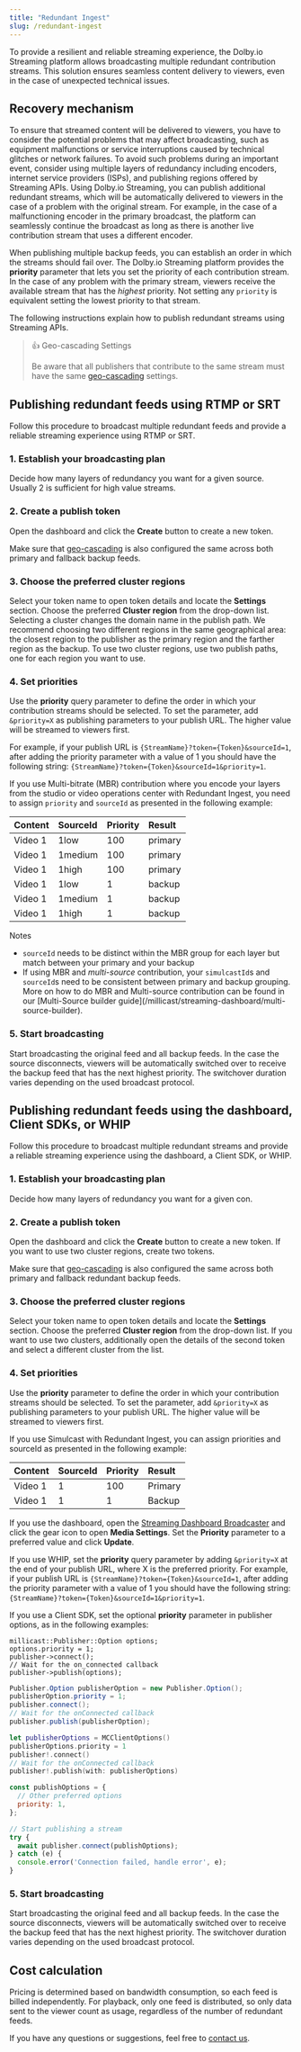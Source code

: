 ```yaml
---
title: "Redundant Ingest"
slug: /redundant-ingest
---
```

To provide a resilient and reliable streaming experience, the Dolby.io Streaming platform allows broadcasting multiple redundant contribution streams. This solution ensures seamless content delivery to viewers, even in the case of unexpected technical issues.

## Recovery mechanism

To ensure that streamed content will be delivered to viewers, you have to consider the potential problems that may affect broadcasting, such as equipment malfunctions or service interruptions caused by technical glitches or network failures. To avoid such problems during an important event, consider using multiple layers of redundancy including encoders, internet service providers (ISPs), and publishing regions offered by Streaming APIs. Using Dolby.io Streaming, you can publish additional redundant streams, which will be automatically delivered to viewers in the case of a problem with the original stream. For example, in the case of a malfunctioning encoder in the primary broadcast, the platform can seamlessly continue the broadcast as long as there is another live contribution stream that uses a different encoder. 

When publishing multiple backup feeds, you can establish an order in which the streams should fail over. The Dolby.io Streaming platform provides the **priority** parameter that lets you set the priority of each contribution stream. In the case of any problem with the primary stream, viewers receive the available stream that has the _highest_ priority. Not setting any `priority` is equivalent setting the lowest priority to that stream. 

The following instructions explain how to publish redundant streams using Streaming APIs. 

> 👍 Geo-cascading Settings
> 
> Be aware that all publishers that contribute to the same stream must have the same [geo-cascading](/millicast/distribution/multi-region-support/geo-cascading.md) settings.
## Publishing redundant feeds using RTMP or SRT

Follow this procedure to broadcast multiple redundant feeds and provide a reliable streaming experience using RTMP or SRT.

### 1\. Establish your broadcasting plan

Decide how many layers of redundancy you want for a given source.  Usually 2 is sufficient for high value streams.

### 2\. Create a publish token

Open the dashboard and click the **Create** button to create a new token. 

Make sure that [geo-cascading](/millicast/distribution/multi-region-support/geo-cascading.md) is also configured the same across both primary and fallback backup feeds.

### 3\. Choose the preferred cluster regions

Select your token name to open token details and locate the **Settings** section. Choose the preferred **Cluster region** from the drop-down list. Selecting a cluster changes the domain name in the publish path. We recommend choosing two different regions in the same geographical area: the closest region to the publisher as the primary region and the farther region as the backup. To use two cluster regions, use two publish paths, one for each region you want to use. 

### 4\. Set priorities

Use the **priority** query parameter to define the order in which your contribution streams should be selected. To set the parameter, add `&priority=X` as publishing parameters to your publish URL.  The higher value will be streamed to viewers first.

For example, if your publish URL is `{StreamName}?token={Token}&sourceId=1`, after adding the priority parameter with a value of 1 you should have the following string: `{StreamName}?token={Token}&sourceId=1&priority=1`.

If you use Multi-bitrate (MBR) contribution where you encode your layers from the studio or video operations center with Redundant Ingest, you need to assign `priority` and `sourceId` as presented in the following example:

| Content | SourceId | Priority | Result  |
| :------ | :------- | :------- | :------ |
| Video 1 | 1low     | 100      | primary |
| Video 1 | 1medium  | 100      | primary |
| Video 1 | 1high    | 100      | primary |
| Video 1 | 1low     | 1        | backup  |
| Video 1 | 1medium  | 1        | backup  |
| Video 1 | 1high    | 1        | backup  |

Notes

- `sourceId` needs to be distinct within the MBR group for each layer but match between your primary and your backup
- If using MBR and _multi-source_ contribution, your `simulcastId`s and `sourceId`s need to be consistent between primary and backup grouping.  More on how to do MBR and Multi-source contribution can be found in our \[Multi-Source builder guide](/millicast/streaming-dashboard/multi-source-builder).

### 5\. Start broadcasting

Start broadcasting the original feed and all backup feeds. In the case the source disconnects, viewers will be automatically switched over to receive the backup feed that has the next highest priority. The switchover duration varies depending on the used broadcast protocol.

## Publishing redundant feeds using the dashboard, Client SDKs, or WHIP

Follow this procedure to broadcast multiple redundant streams and provide a reliable streaming experience using the dashboard, a Client SDK, or WHIP.

### 1\. Establish your broadcasting plan

Decide how many layers of redundancy you want for a given con.

### 2\. Create a publish token

Open the dashboard and click the **Create** button to create a new token. If you want to use two cluster regions, create two tokens.

Make sure that [geo-cascading](/millicast/distribution/multi-region-support/geo-cascading.md) is also configured the same across both primary and fallback redundant backup feeds.

### 3\. Choose the preferred cluster regions

Select your token name to open token details and locate the **Settings** section. Choose the preferred **Cluster region** from the drop-down list. If you want to use two clusters, additionally open the details of the second token and select a different cluster from the list.

### 4\. Set priorities

Use the **priority**  parameter to define the order in which your contribution streams should be selected. To set the parameter, add `&priority=X` as publishing parameters to your publish URL.  The higher value will be streamed to viewers first.

If you use Simulcast with Redundant Ingest, you can assign priorities and sourceId as presented in the following example:

| Content | SourceId | Priority | Result  |
| :------ | :------- | :------- | :------ |
| Video 1 | 1        | 100      | Primary |
| Video 1 | 1        | 1        | Backup  |

If you use the dashboard, open the [Streaming Dashboard Broadcaster](/millicast/streaming-dashboard/how-to-broadcast-in-dashboard.md) and click the gear icon to open **Media Settings**. Set the **Priority** parameter to a preferred value and click **Update**.

If you use WHIP, set the **priority** query parameter by adding `&priority=X` at the end of your publish URL, where X is the preferred priority. For example, if your publish URL is `{StreamName}?token={Token}&sourceId=1`, after adding the priority parameter with a value of 1 you should have the following string: `{StreamName}?token={Token}&sourceId=1&priority=1`. 

If you use a Client SDK, set the optional **priority** parameter in publisher options, as in the following examples:

```cplusplus
millicast::Publisher::Option options;
options.priority = 1;
publisher->connect();
// Wait for the on_connected callback
publisher->publish(options);
```
```java
Publisher.Option publisherOption = new Publisher.Option();
publisherOption.priority = 1;
publisher.connect();
// Wait for the onConnected callback
publisher.publish(publisherOption);
```
```swift
let publisherOptions = MCClientOptions()
publisherOptions.priority = 1
publisher!.connect()
// Wait for the onConnected callback
publisher!.publish(with: publisherOptions)
```
```javascript
const publishOptions = {
  // Other preferred options
  priority: 1,
};

// Start publishing a stream
try {
  await publisher.connect(publishOptions);
} catch (e) {
  console.error('Connection failed, handle error', e);
}
```

### 5\. Start broadcasting

Start broadcasting the original feed and all backup feeds. In the case the source disconnects, viewers will be automatically switched over to receive the backup feed that has the next highest priority. The switchover duration varies depending on the used broadcast protocol.

## Cost calculation

Pricing is determined based on bandwidth consumption, so each feed is billed independently. For playback, only one feed is distributed, so only data sent to the viewer count as usage, regardless of the number of redundant feeds.

If you have any questions or suggestions, feel free to [contact us](https://support.dolby.io/).
